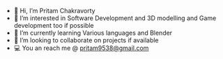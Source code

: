 - 👋 Hi, I’m Pritam Chakravorty
- 👀 I’m interested in Software Development and 3D modelling and Game development too if possible 
- 🌱 I’m currently learning Various languages and Blender
- 💞️ I’m looking to collaborate on projects if available 
- 💻 You an reach me @ pritam9538@gmail.com

<!---
Pritam-Git6E/Pritam-Git6E is a ✨ special ✨ repository because its `README.md` (this file) appears on your GitHub profile.
You can click the Preview link to take a look at your changes.
--->
